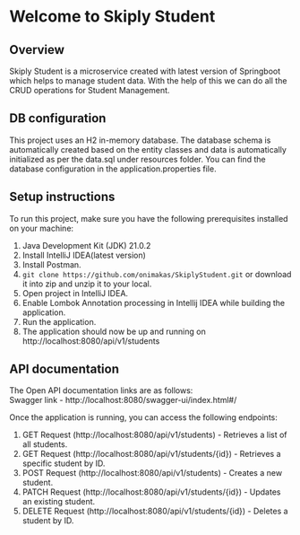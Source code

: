 # Welcome to Skiply Student

## Overview
Skiply Student is a microservice created with latest version of Springboot which helps to manage student data.
With the help of this we can do all the CRUD operations for Student Management.

## DB configuration
This project uses an H2 in-memory database.
The database schema is automatically created based on the entity classes and data is automatically initialized as per the data.sql under resources folder.
You can find the database configuration in the application.properties file.

## Setup instructions
To run this project, make sure you have the following prerequisites installed on your machine:
1. Java Development Kit (JDK) 21.0.2
2. Install IntelliJ IDEA(latest version)
3. Install Postman.
4. `git clone https://github.com/onimakas/SkiplyStudent.git` or download it into zip and unzip it to your local.
5. Open project in IntelliJ IDEA.
6. Enable Lombok Annotation processing in Intellij IDEA while building the application.
7. Run the application.
8. The application should now be up and running on http://localhost:8080/api/v1/students

## API documentation
The Open API documentation links are as follows:  
Swagger link -
http://localhost:8080/swagger-ui/index.html#/

Once the application is running, you can access the following endpoints:

1. GET Request (http://localhost:8080/api/v1/students) - Retrieves a list of all students.
2. GET Request (http://localhost:8080/api/v1/students/{id}) - Retrieves a specific student by ID.
3. POST Request (http://localhost:8080/api/v1/students) - Creates a new student.
4. PATCH Request (http://localhost:8080/api/v1/students/{id}) - Updates an existing student.
5. DELETE Request (http://localhost:8080/api/v1/students/{id}) - Deletes a student by ID.